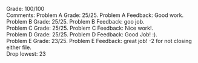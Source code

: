 Grade: 100/100  
Comments: Problem A Grade: 25/25.  Problem A Feedback: Good work.    
Problem B Grade: 25/25.  Problem B Feedback: goo job.    
Problem C Grade: 25/25.  Problem C Feedback: Nice work!.    
Problem D Grade: 25/25.  Problem D Feedback: Good Job! :).    
Problem E Grade: 23/25.  Problem E Feedback: great job! -2 for not closing either file.    
Drop lowest: 23